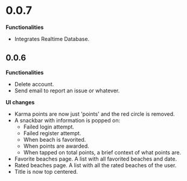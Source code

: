 # 0.0.7

**Functionalities**

* Integrates Realtime Database.

## 0.0.6

**Functionalities**

* Delete account.
* Send email to report an issue or whatever.

**UI changes**
* Karma points are now just 'points' and the red circle is removed.
* A snackbar with information is popped on:
    - Failed login attempt.
    - Failed register attempt.
    - When beach is favorited.
    - When points are awarded.
    - When tapped on total points, a brief context of what points are.
* Favorite beaches page. A list with all favorited beaches and date.
* Rated beaches page. A list with all the rated beaches of the user.
* Title is now top centered.